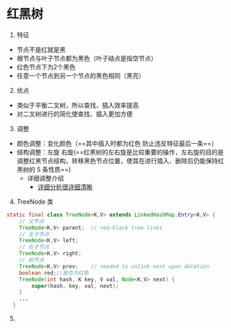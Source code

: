 # 红黑树
1. 特征
  - 节点不是红就是黑
  - 根节点与叶子节点都为黑色（叶子结点是指空节点）
  - 红色节点下为2个黑色
  - 任意一个节点到另一个节点的黑色相同（黑亮）
2. 优点
  - 类似于平衡二叉树，所以查找、插入效率提高
  - 对二叉树进行的简化使查找、插入更加方便
3. 调整
  - 颜色调整：变化颜色（==其中插入时都为红色 防止违反特征最后一条==）
  - 结构调整：左旋 右旋(==红黑树的左右旋是比较重要的操作，左右旋的目的是调整红黑节点结构，转移黑色节点位置，使其在进行插入、删除后仍能保持红黑树的 5 条性质==)
    - 详细调整介绍
      - [详细分析很详细清晰](https://www.cnblogs.com/yinbiao/p/10732600.html)
4. TreeNode 类
```java
static final class TreeNode<K,V> extends LinkedHashMap.Entry<K,V> {
    // 父节点
    TreeNode<K,V> parent;  // red-black tree links
    // 左子节点
    TreeNode<K,V> left;
    // 右子节点
    TreeNode<K,V> right;
    // 前节点
    TreeNode<K,V> prev;    // needed to unlink next upon deletion
    boolean red;//是否为红色
    TreeNode(int hash, K key, V val, Node<K,V> next) {
        super(hash, key, val, next);
    }
    ...
  }
```
5.
